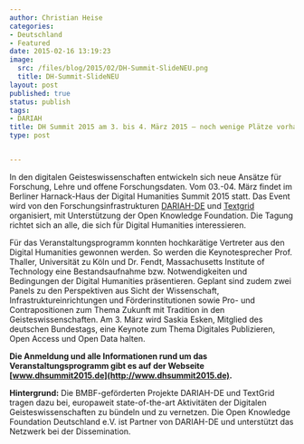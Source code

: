 ```yaml
---
author: Christian Heise
categories:
- Deutschland
- Featured
date: 2015-02-16 13:19:23
image:
  src: /files/blog/2015/02/DH-Summit-SlideNEU.png
  title: DH-Summit-SlideNEU
layout: post
published: true
status: publish
tags:
- DARIAH
title: DH Summit 2015 am 3. bis 4. März 2015 – noch wenige Plätze vorhanden
type: post


---
```

In den digitalen Geisteswissenschaften entwickeln sich neue Ansätze für Forschung, Lehre und offene Forschungsdaten. Vom 03.-04. März findet im Berliner Harnack-Haus der Digital Humanities Summit 2015 statt. Das Event wird von den Forschungsinfrastrukturen [DARIAH-DE](http://de.dariah.eu) und [Textgrid](https://www.textgrid.de/) organisiert, mit Unterstützung der Open Knowledge Foundation. Die Tagung richtet sich an alle, die sich für Digital Humanities interessieren.

Für das Veranstaltungsprogramm konnten hochkarätige Vertreter aus den Digital Humanities gewonnen werden. So werden die Keynotesprecher Prof. Thaller, Universität zu Köln und Dr. Fendt, Massachusetts Institute of Technology eine Bestandsaufnahme bzw. Notwendigkeiten und Bedingungen der Digital Humanities präsentieren. Geplant sind zudem zwei Panels zu den Perspektiven aus Sicht der Wissenschaft, Infrastruktureinrichtungen und Förderinstitutionen sowie Pro- und Contrapositionen zum Thema Zukunft mit Tradition in den Geisteswissenschaften. Am 3. März wird Saskia Esken, Mitglied des deutschen Bundestags, eine Keynote zum Thema Digitales Publizieren, Open Access und Open Data halten.

**Die Anmeldung und alle Informationen rund um das Veranstaltungsprogramm gibt es auf der Webseite [www.dhsummit2015.de](http://www.dhsummit2015.de).**

**Hintergrund:** Die BMBF-geförderten Projekte DARIAH-DE und TextGrid tragen dazu bei, europaweit state-of-the-art Aktivitäten der Digitalen Geisteswissenschaften zu bündeln und zu vernetzen. Die Open Knowledge Foundation Deutschland e.V. ist Partner von DARIAH-DE und unterstützt das Netzwerk bei der Dissemination.